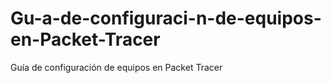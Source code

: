 # Gu-a-de-configuraci-n-de-equipos-en-Packet-Tracer
Guía de configuración de equipos en Packet Tracer
